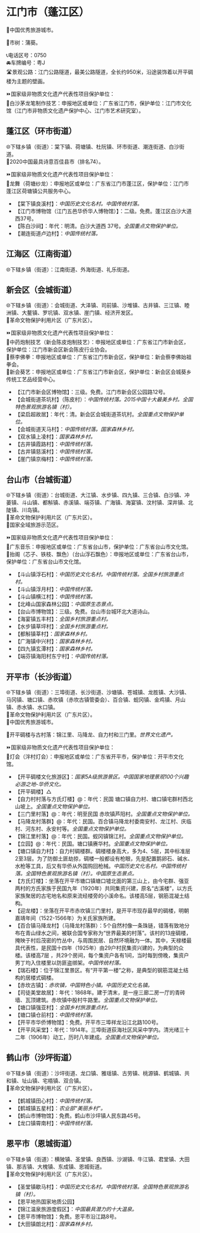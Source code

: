 # 江门市（蓬江区）  
🏅中国优秀旅游城市。  
  
🌳市树：蒲葵。  
  
📞电话区号：0750  
🚘车牌编号：粤J  
🛣️景观公路：江门公路隧道，最美公路隧道，全长约950米，沿途装饰着以开平碉楼为主题的壁画。  
  
⏩国家级非物质文化遗产代表性项目保护单位：  
🔸白沙茅龙笔制作技艺：申报地区或单位：广东省江门市，保护单位：江门市文化馆（江门市非物质文化遗产保护中心、江门市艺术研究室）。  

## 蓬江区（环市街道）  
🌐下辖乡镇（街道）：棠下镇、荷塘镇、杜阮镇、环市街道、潮连街道、白沙街道。  
🏅2020中国最具诗意百佳县市（排名74）。  
  
⏩国家级非物质文化遗产代表性项目保护单位：  
🔸龙舞（荷塘纱龙）：申报地区或单位：广东省江门市蓬江区，保护单位：江门市蓬江区荷塘镇公共服务中心。    
  
* 【棠下镇良溪村】：*中国历史文化名村。中国传统村落。*  
* 【江门市博物馆（江门五邑华侨华人博物馆）】：二级。免费。蓬江区白沙大道西37号。  
* 【陈白沙祠】：年代：明清。白沙大道西 37号。*全国重点文物保护单位。*  
* 【潮连街道卢边村】：*中国传统村落。*  

## 江海区（江南街道）  
🌐下辖乡镇（街道）：江南街道、外海街道、礼乐街道。  

## 新会区（会城街道）  
🌐下辖乡镇（街道）：会城街道、大泽镇、司前镇、沙堆镇、古井镇、三江镇、睦洲镇、大鳌镇、罗坑镇、双水镇、崖门镇、经济开发区。  
🚩革命文物保护利用片区（广东片区）。  
  
⏩国家级非物质文化遗产代表性项目保护单位：  
🔸中药炮制技艺（新会陈皮炮制技艺）：申报地区或单位：广东省江门市新会区，保护单位：江门市新会区新会陈皮行业协会。  
🔸蔡李佛拳：申报地区或单位：广东省江门市新会区，保护单位：新会蔡李佛始祖拳会。  
🔸新会葵艺：申报地区或单位：广东省江门市新会区，保护单位：新会区会城葵乡传统工艺品经营中心。    
  
* 【江门市新会区博物馆】：三级。免费。江门市新会区公园路12号。  
* 【会城街道茶坑村】（陈皮村）：*中国传统村落。2015中国十大最美乡村。全国特色景观旅游名镇（村）。*  
* 【梁启超故居】：年代：清。新会区会城街道茶坑村。*全国重点文物保护单位。*  
* 【会城街道天马村】：*中国传统村落。国家森林乡村。*  
* 【双水镇上凌村】：*国家森林乡村。*  
* 【古井镇霞路村】：*中国传统村落。*  
* 【古井镇慈溪村】：*中国传统村落。*  
* 【崖门镇京梅村】：*中国传统村落。*  

## 台山市（台城街道）  
🌐下辖乡镇（街道）：台城街道、大江镇、水步镇、四九镇、三合镇、白沙镇、冲蒌镇、斗山镇、都斛镇、赤溪镇、端芬镇、广海镇、海宴镇、汶村镇、深井镇、北陡镇、川岛镇。  
🚩革命文物保护利用片区（广东片区）。  
🚩国家全域旅游示范区。  
   
⏩国家级非物质文化遗产代表性项目保护单位：  
🔸广东音乐：申报地区或单位：广东省台山市，保护单位：广东省台山市文化馆。  
🔸抬阁（芯子、铁枝、飘色）（台山浮石飘色）：申报地区或单位：广东省台山市，保护单位：广东省台山市文化馆。    
 
* 【斗山镇浮石村】：*中国历史文化名村。中国传统村落。全国乡村旅游重点村。*  
* 【斗山镇浮月村】：*中国传统村落。*  
* 【斗山镇横江村】：*中国传统村落。*  
* 【北峰山国家森林公园】：*中国原生态景点。*  
* 【台山市博物馆】：三级。免费。台山市台城环北大道诗山。  
* 【海宴镇五丰村】：*全国乡村旅游重点村。*  
* 【水步镇草坪村】：*全国乡村旅游重点村。*  
* 【都斛镇莘村】：*国家森林乡村。*  
* 【广海镇中兴村】：*国家森林乡村。*  
* 【四九镇玄潭村】：*国家森林乡村。*  
* 【端芬镇海阳村东宁村】：*中国传统村落。*  

## 开平市（长沙街道）  
🌐下辖乡镇（街道）：三埠街道、长沙街道、沙塘镇、苍城镇、龙胜镇、大沙镇、马冈镇、塘口镇、赤坎镇（赤坎古镇管委会）、百合镇、蚬冈镇、金鸡镇、月山镇、赤水镇、水口镇。  
🚩革命文物保护利用片区（广东片区）。  
🏅中国优秀旅游城市。  
  
🧭开平碉楼与古村落：锦江里、马降龙、自力村和三门里。*世界文化遗产。*  
   
⏩国家级非物质文化遗产代表性项目保护单位：  
🔸灯会（泮村灯会）：申报地区或单位：广东省开平市，保护单位：开平市文化馆。    
 
* 【开平碉楼文化旅游区】：*国家5A级旅游景区。中国国家地理景观100个兴趣必游之地-华侨文化。*  
* 【开平碉楼】△ 
* 【自力村村落与方氏灯楼】@：年代：民国 塘口镇自力村、塘口镇宅群村西北山坡上。*全国重点文物保护单位。*  
* 【三门里村落】@：年代：明至民国 赤坎镇芦阳村。*全国重点文物保护单位。*  
* 【马降龙村落群】@：年代：民国。百合镇马降龙村委南安村、龙江村、庆临村、河东村、永安村等。*全国重点文物保护单位。*  
* 【锦江里村落】@：年代：民国。蚬冈镇锦江村。*全国重点文物保护单位。*  
* 【立园】@：年代：民国。塘口镇赓华村。*全国重点文物保护单位。*  
* 【塘口镇自力村】：自力村碉楼群。碉楼楼身高大，多为4、5层，其中标准层2至3层。为了防御土匪劫掠，碉楼一般都设有枪眼，先是配置鹅卵石、碱水、水枪等工具，后又有华侨从外国购回枪械。*中国历史文化名村。中国传统村落。全国特色景观旅游名镇（村）。中国原生态景点。*  
* 【方氏灯楼】：坐落在开平市塘口镇塘口墟北面的第三山上，由今宅群、强亚两村的方氏家族于民国九年（1920年）共同集资兴建，原名“古溪楼”，以方氏家族聚居的古宅地名和原来流经楼旁的小溪命名。该楼高5层，钢筋混凝土结构。  
* 【迎龙楼】：坐落在开平市赤坎镇三门里村，是开平市现存最早的碉楼，明朝嘉靖年间（1522-1566年）为关氏家族所建。  
* 【百合镇马降龙村】（马降龙村落群）：5个自然村像一条珠链，错落有致地分布在青山绿水之间，被联合国专家称为“世界最美的村落”。该村的13座碉楼，掩映于村后茂密的竹丛中，与周围民居、自然环境融为一体。其中，天禄楼最具代表性，是民国十四年（1925年）由29户村民集资兴建的，为典型的众楼。该楼高7层 ，共29个房间，每个集资户各有1间，当时每到傍晚，集资户男丁均入住楼里以防匪盗绑架。*中国传统村落。*  
* 【瑞石楼】：位于锦江里景区。有“开平第一楼”之称，是典型的钢筋混凝土结构的居楼式碉楼。  
* 【赤坎古镇】：*赤坎镇，中国特色小镇。中国历史文化名镇。*  
* 【司徒美堂故居】：年代：1868年。建于清末，是一座三廊二房一厅的青砖墙、瓦顶建筑。赤坎镇中股村牛路里。*全国重点文物保护单位。*  
* 【塘口镇强亚村】：*全国乡村旅游重点村。*  
* 【塘口镇仓前村】：*中国传统村落。*  
* 【开平市华侨博物馆】：免费。开平市三埠祥龙沿江北路100号。  
* 【开平风采堂】：年代：1914年。三埠街道荻海社区风采中学内。清光绪三十二年（1906年）动工，历时八年建成。*全国重点文物保护单位。*  

## 鹤山市（沙坪街道）  
🌐下辖乡镇（街道）：沙坪街道、龙口镇、雅瑶镇、古劳镇、桃源镇、鹤城镇、共和镇、址山镇、宅梧镇、双合镇。  
🚩革命文物保护利用片区（广东片区）。  
  
* 【鹤城镇田心村】：*中国传统村落。*  
* 【鹤城镇五星村】：*农业部“美丽乡村”。*  
* 【鹤山市博物馆】：免费。鹤山市沙坪镇人民东路45号。  
* 【龙口镇霄南村】：*中国传统村落。*  

## 恩平市（恩城街道）  
🌐下辖乡镇（街道）：横陂镇、圣堂镇、良西镇、沙湖镇、牛江镇、君堂镇、大田镇、那吉镇、大槐镇、东成镇、恩城街道。  
🚩革命文物保护利用片区（广东片区）。  
  
* 【圣堂镇歇马村】：*中国历史文化名村。中国传统村落。全国特色景观旅游名镇（村）。*  
* 【恩平地热国家地质公园】  
* 【锦江温泉旅游度假区】：*中国最具潜力的十大温泉。*  
* 【恩平市博物馆】：免费。恩平市沿江路8号。  
* 【大田镇朗北村】：*国家森林乡村。*  
